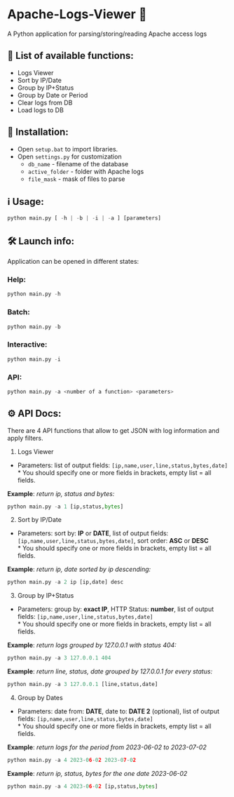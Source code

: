 # Apache-Logs-Viewer 🔎
A Python application for parsing/storing/reading Apache access logs

## 💬 List of available functions:
- Logs Viewer
- Sort by IP/Date
- Group by IP+Status
- Group by Date or Period
- Clear logs from DB
- Load logs to DB

## 📝 Installation:
- Open `setup.bat` to import libraries.
- Open `settings.py` for customization 
  - `db_name` - filename of the database
  - `active_folder` - folder with Apache logs
  - `file_mask` - mask of files to parse

## ℹ️ Usage:
``` Python
python main.py [ -h | -b | -i | -a ] [parameters]
```

## 🛠️ Launch info: 
Application can be opened in different states: 
</br>
### Help: </br>
``` Python
python main.py -h
```
### Batch: </br>
``` Python
python main.py -b
```
### Interactive: </br>
``` Python
python main.py -i
```
### API: </br>
``` Python
python main.py -a <number of a function> <parameters>
```
## ⚙️ API Docs:

There are 4 API functions that allow to get JSON with log information and apply filters.

1) Logs Viewer

- Parameters: list of output fields: `[ip,name,user,line,status,bytes,date]` </br>
\* You should specify one or more fields in brackets, empty list = all fields.

**Example**: *return ip, status and bytes:*
``` Python
python main.py -a 1 [ip,status,bytes]
```
2) Sort by IP/Date

- Parameters: sort by: **IP** or **DATE**, list of output fields: `[ip,name,user,line,status,bytes,date]`, sort order: **ASC** or **DESC** </br>
\* You should specify one or more fields in brackets, empty list = all fields.

**Example**: *return ip, date sorted by ip descending:*
``` Python
python main.py -a 2 ip [ip,date] desc
```
3) Group by IP+Status

- Parameters: group by: **exact IP**, HTTP Status: **number**, list of output fields: `[ip,name,user,line,status,bytes,date]` </br>
\* You should specify one or more fields in brackets, empty list = all fields.

**Example**: *return logs grouped by 127.0.0.1 with status 404:*
``` Python
python main.py -a 3 127.0.0.1 404
```
**Example**: *return line, status, date grouped by 127.0.0.1 for every status:*
``` Python
python main.py -a 3 127.0.0.1 [line,status,date]
```

4) Group by Dates
- Parameters: date from: **DATE**, date to: **DATE 2** (optional), list of output fields: `[ip,name,user,line,status,bytes,date]` </br>
\* You should specify one or more fields in brackets, empty list = all fields.

**Example**: *return logs for the period from 2023-06-02 to 2023-07-02*
``` Python
python main.py -a 4 2023-06-02 2023-07-02
```
**Example**: *return ip, status, bytes for the one date 2023-06-02*
``` Python
python main.py -a 4 2023-06-02 [ip,status,bytes]
```
